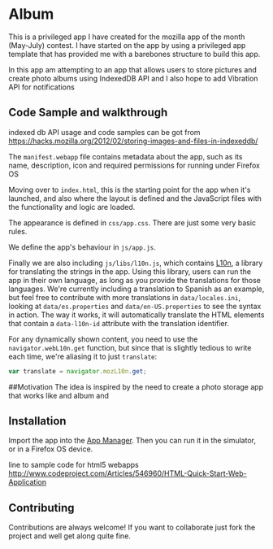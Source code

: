 # Album
 
This is a privileged app I have created for the mozilla app of the month (May-July) contest. I have started on the app by using a privileged app template that has provided me with a barebones structure to build this app.

In this app am attempting to an app that allows users to store pictures and create photo albums using IndexedDB API and I also hope to add Vibration API for notifications


## Code Sample and walkthrough
indexed db API usage and code samples can be got from https://hacks.mozilla.org/2012/02/storing-images-and-files-in-indexeddb/


The `manifest.webapp` file contains metadata about the app, such as its name, description, icon and required permissions for running under Firefox OS

Moving over to `index.html`, this is the starting point for the app when it's launched, and also where the layout is defined and the JavaScript files with the functionality and logic are loaded.

The appearance is defined in `css/app.css`. There are just some very basic rules.

We define the app's behaviour in `js/app.js`.

Finally we are also including `js/libs/l10n.js`, which contains [L10n](https://developer.mozilla.org/en-US/docs/Web/API/L10n_API), a library for translating the strings in the app. Using this library, users can run the app in their own language, as long as you provide the translations for those languages. We're currently including a translation to Spanish as an example, but feel free to contribute with more translations in `data/locales.ini`, looking at `data/es.properties` and `data/en-US.properties` to see the syntax in action. The way it works, it will automatically translate the HTML elements that contain a `data-l10n-id` attribute with the translation identifier.

For any dynamically shown content, you need to use the `navigator.webL10n.get` function, but since that is slightly tedious to write each time, we're aliasing it to just `translate`:

```javascript
var translate = navigator.mozL10n.get;
```


##Motivation
The idea is inspired by the need to create a photo storage app that works like and album and 

## Installation

Import the app into the [App Manager](https://developer.mozilla.org/Firefox_OS/Using_the_App_Manager). Then you can run it in the simulator, or in a Firefox OS device.


line to sample code for html5 webapps
http://www.codeproject.com/Articles/546960/HTML-Quick-Start-Web-Application

## Contributing

Contributions are always welcome! If you want to collaborate just fork the project and well get along quite fine.

